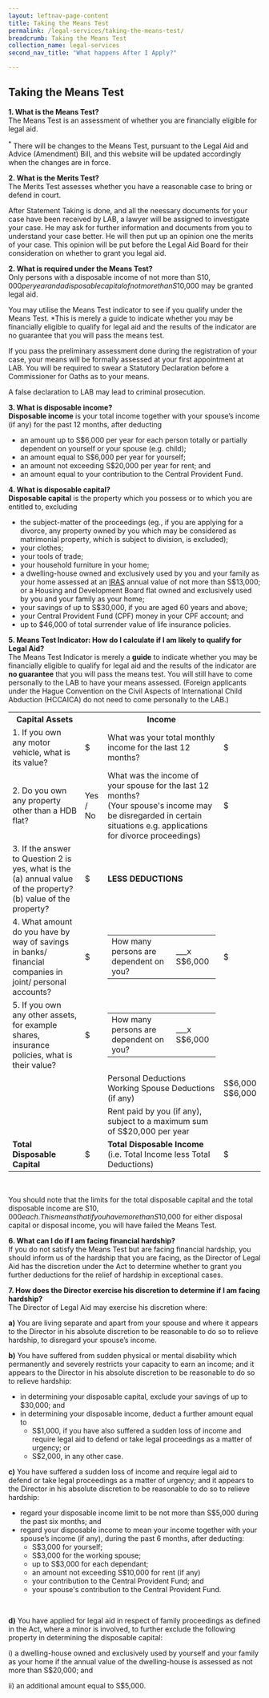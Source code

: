 ```yaml
---
layout: leftnav-page-content
title: Taking the Means Test
permalink: /legal-services/taking-the-means-test/
breadcrumb: Taking the Means Test
collection_name: legal-services
second_nav_title: "What happens After I Apply?"

---
```


Taking the Means Test
---

**1. What is the Means Test?**<br>
The Means Test is an assessment of whether you are financially eligible for legal aid.

<sup>*</sup> There will be changes to the Means Test, pursuant to the Legal Aid and Advice (Amendment) Bill, and this website will be updated accordingly when the changes are in force. <br>


**2. What is the Merits Test?**<br>
The Merits Test assesses whether you have a reasonable case to bring or defend in court. 

After Statement Taking is done, and all the neessary documents for your case have been received by LAB, a lawyer will be assigned to investigate your case. He may ask for further information and documents from you to understand your case better. He will then put up an opinion one the merits of your case. This opinion will be put before the Legal Aid Board for their consideration on whether to grant you legal aid.<br>







**2. What is required under the Means Test?**<br>
Only persons with a disposable income of not more than S$10,000 per year and a disposable capital of not more than S$10,000 may be granted legal aid.

You may utilise the Means Test indicator to see if you qualify under the Means Test. *This is merely a guide to indicate whether you may be financially eligible to qualify for legal aid and the results of the indicator are no guarantee that you will pass the means test.

If you pass the preliminary assessment done during the registration of your case, your means will be formally assessed at your first appointment at LAB. You will be required to swear a Statutory Declaration before a Commissioner for Oaths as to your means.

A false declaration to LAB may lead to criminal prosecution.<br>

**3. What is disposable income?**<br>
**Disposable income** is your total income together with your spouse’s income (if any) for the past 12 months, after deducting

* an amount up to S$6,000 per year for each person totally or partially dependent on yourself or your spouse (e.g. child);
* an amount equal to S$6,000 per year for yourself;
* an amount not exceeding S$20,000 per year for rent; and
* an amount equal to your contribution to the Central Provident Fund.<br>

**4. What is disposable capital?**<br>
**Disposable capital** is the property which you possess or to which you are entitled to, excluding

* the subject-matter of the proceedings (eg., if you are applying for a divorce, any property owned by you which may be considered as matrimonial property, which is subject to division, is excluded);
* your clothes;
* your tools of trade;
* your household furniture in your home;
* a dwelling-house owned and exclusively used by you and your family as your home assessed at an [IRAS](https://www.iras.gov.sg/irashome/default.aspx) annual value of not more than S$13,000; or a Housing and Development Board flat owned and exclusively used by you and your family as your home;
* your savings of up to S$30,000, if you are aged 60 years and above; 
* your Central Provident Fund (CPF) money in your CPF account; and
* up to $46,000 of total surrender value of life insurance policies.<br>

**5. Means Test Indicator: How do I calculate if I am likely to qualify for Legal Aid?**<br>
The Means Test Indicator is merely a **guide** to indicate whether you may be financially eligible to qualify for legal aid and the results of the indicator are **no guarantee** that you will pass the means test. You will still have to come personally to the LAB to have your means assessed. (Foreign applicants under the Hague Convention on the Civil Aspects of International Child Abduction (HCCAICA) do not need to come personally to the LAB.)<br>

<table>
  <tr>
    <th>Capital Assets</th>
    <th></th>
    <th>Income</th>
    <th></th>
  </tr>
  <tr>
    <td>1. If you own any motor vehicle, what is its value?</td>
    <td>$</td>
    <td>What was your total monthly income for the last 12 months?</td>
    <td>$</td>
  </tr>
  <tr>
    <td>2. Do you own any property other than a HDB flat?</td>
    <td>Yes / No</td>
    <td>
      What was the income of your spouse for the last 12 months?<br>
      (Your spouse's income may be disregarded in certain situations e.g. applications for divorce proceedings)</td>
    <td>$</td>
  </tr>
  <tr>
    <td>
      3. If the answer to Question 2 is yes, what is the (a) annual value of the property? (b) value of the property?
    </td>
    <td>$	</td>
    <td><b>LESS DEDUCTIONS</b></td>
    <td></td>
  </tr>
  <tr>
    <td>4. What amount do you have by way of savings in banks/ financial companies in joint/ personal accounts?</td>
    <td>$</td>
    <td>
      <table>
        <tr>
          <td>How many persons are dependent on you?</td>
          <td>___x S$6,000</td>
        </tr>
      </table>
    </td>
    <td>$</td>
  </tr>
  <tr>
    <td>5. If you own any other assets, for example shares, insurance policies, what is their value?</td>
    <td>$</td>
    <td>
      <table>
        <tr>
          <td>How many persons are dependent on you?</td>
          <td>___x S$6,000</td>
        </tr>
      </table>
    </td>
    <td></td>
  </tr>
  <tr>
    <td></td>
    <td></td>
    <td>
      Personal Deductions<br>
      Working Spouse Deductions (if any)
    </td>
    <td>
      S$6,000<br>
      S$6,000
    </td>
  </tr>
  <tr>
    <td></td>
    <td></td>
    <td>Rent paid by you (if any), subject to a maximum sum of S$20,000 per year</td>
    <td></td>
  </tr>
  <tr>
    <td><b>Total Disposable Capital</b></td>
    <td>$</td>
    <td>
      <b>Total Disposable Income</b><br>
      (i.e. Total Income less Total Deductions)
    </td>
    <td>$</td>
  </tr>
</table><br>

You should note that the limits for the total disposable capital and the total disposable income are S$10,000 each. This means that if you have more than S$10,000 for either disposal capital or disposal income, you will have failed the Means Test.<br>

**6. What can I do if I am facing financial hardship?**<br>
If you do not satisfy the Means Test but are facing financial hardship, you should inform us of the hardship that you are facing, as the Director of Legal Aid has the discretion under the Act to determine whether to grant you further deductions for the relief of hardship in exceptional cases.<br>

**7. How does the Director exercise his discretion to determine if I am facing hardship?**<br>
The Director of Legal Aid may exercise his discretion where:

**a)** You are living separate and apart from your spouse and where it appears to the Director in his absolute discretion to be reasonable to do so to relieve hardship, to disregard your spouse’s income.

**b)** You have suffered from sudden physical or mental disability which permanently and severely restricts your capacity to earn an income; and it appears to the Director in his absolute discretion to be reasonable to do so to relieve hardship:

<ul>
  <li>in determining your disposable capital, exclude your savings of up to $30,000; and</li>
  <li>
    in determining your disposable income, deduct a further amount equal to
    <ul>
      <li>S$1,000, if you have also suffered a sudden loss of income and require legal aid to defend or take legal proceedings as a matter of urgency; or</li>
      <li>S$2,000, in any other case.</li>
    </ul>
  </li>
</ul>

**c)** You have suffered a sudden loss of income and require legal aid to defend or take legal proceedings as a matter of urgency; and it appears to the Director in his absolute discretion to be reasonable to do so to relieve hardship:

<ul>
  <li>regard your disposable income limit to be not more than S$5,000 during the past six months; and</li>
  <li>
    regard your disposable income to mean your income together with your spouse’s income (if any), during the past 6 months, after deducting:
    <ul>
      <li>S$3,000 for yourself;</li>
      <li>S$3,000 for the working spouse;</li>
      <li>up to S$3,000 for each dependant;</li>
      <li>an amount not exceeding S$10,000 for rent (if any)</li>
      <li>your contribution to the Central Provident Fund; and</li>
      <li>your spouse's contribution to the Central Provident Fund.</li>
    </ul>
  </li>
</ul><br>

**d)** You have applied for legal aid in respect of family proceedings as defined in the Act, where a minor is involved, to further exclude the following property in determining the disposable capital:

i) a dwelling-house owned and exclusively used by yourself and your family as your home if the annual value of the dwelling-house is assessed as not more than S$20,000; and

ii) an additional amount equal to S$5,000.
